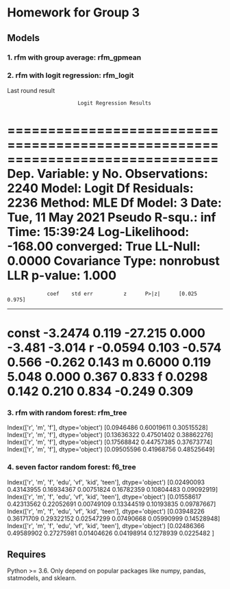 # Homework for Group 3

## Models
### 1. rfm with group average: rfm_gpmean
### 2. rfm with logit regression: rfm_logit

Last round result

                           Logit Regression Results
==============================================================================
Dep. Variable:                      y   No. Observations:                 2240
Model:                          Logit   Df Residuals:                     2236
Method:                           MLE   Df Model:                            3
Date:                Tue, 11 May 2021   Pseudo R-squ.:                     inf
Time:                        15:39:24   Log-Likelihood:                -168.00
converged:                       True   LL-Null:                        0.0000
Covariance Type:            nonrobust   LLR p-value:                     1.000
==============================================================================
                 coef    std err          z      P>|z|      [0.025      0.975]
------------------------------------------------------------------------------
const         -3.2474      0.119    -27.215      0.000      -3.481      -3.014
r             -0.0594      0.103     -0.574      0.566      -0.262       0.143
m              0.6000      0.119      5.048      0.000       0.367       0.833
f              0.0298      0.142      0.210      0.834      -0.249       0.309
==============================================================================

### 3. rfm with random forest: rfm_tree
Index(['r', 'm', 'f'], dtype='object')
[0.0946486  0.60019611 0.30515528]
Index(['r', 'm', 'f'], dtype='object')
[0.13636322 0.47501402 0.38862276]
Index(['r', 'm', 'f'], dtype='object')
[0.17568842 0.44757385 0.37673774]
Index(['r', 'm', 'f'], dtype='object')
[0.09505596 0.41968756 0.48525649]

### 4. seven factor random forest: f6_tree
Index(['r', 'm', 'f', 'edu', 'vf', 'kid', 'teen'], dtype='object')
[0.02490093 0.43143955 0.16934367 0.00751824 0.16782359 0.10804483
 0.09092919]
Index(['r', 'm', 'f', 'edu', 'vf', 'kid', 'teen'], dtype='object')
[0.01558617 0.42313562 0.22052691 0.00749109 0.13344519 0.10193835
 0.09787667]
Index(['r', 'm', 'f', 'edu', 'vf', 'kid', 'teen'], dtype='object')
[0.03948226 0.36171709 0.29322152 0.02547299 0.07490668 0.05990999
 0.14528948]
Index(['r', 'm', 'f', 'edu', 'vf', 'kid', 'teen'], dtype='object')
[0.02486366 0.49589902 0.27275981 0.01404626 0.04198914 0.1278939
 0.0225482 ]

## Requires
Python >= 3.6. Only depend on popular packages like numpy, pandas, statmodels, and sklearn.

